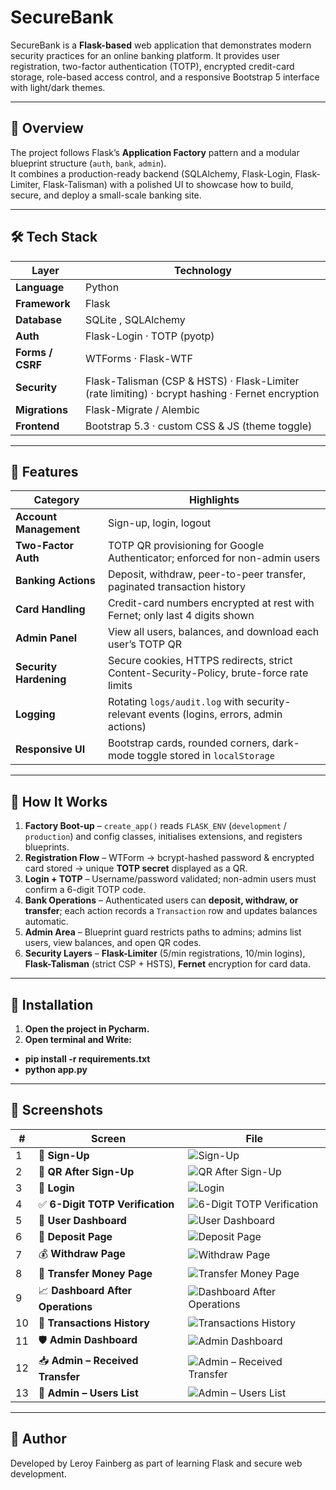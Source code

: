 # SecureBank

SecureBank is a **Flask-based** web application that demonstrates modern security practices for an online banking platform. It provides user registration, two-factor authentication (TOTP), encrypted credit-card storage, role-based access control, and a responsive Bootstrap 5 interface with light/dark themes.

---

## 🚀 Overview

The project follows Flask’s **Application Factory** pattern and a modular blueprint structure (`auth`, `bank`, `admin`).  
It combines a production-ready backend (SQLAlchemy, Flask-Login, Flask-Limiter, Flask-Talisman) with a polished UI to showcase how to build, secure, and deploy a small-scale banking site.

---

## 🛠 Tech Stack

| Layer            | Technology                                                                                       |
|------------------|--------------------------------------------------------------------------------------------------|
| **Language**     | Python                                                                                           |
| **Framework**    | Flask                                                                                            |
| **Database**     | SQLite , SQLAlchemy                                                                              |
| **Auth**         | Flask-Login · TOTP (pyotp)                                                                       |
| **Forms / CSRF** | WTForms · Flask-WTF                                                                              |
| **Security**     | Flask-Talisman (CSP & HSTS) · Flask-Limiter (rate limiting) · bcrypt hashing · Fernet encryption |
| **Migrations**   | Flask-Migrate / Alembic                                                                          | |
| **Frontend**     | Bootstrap 5.3 · custom CSS & JS (theme toggle)                                                   |

---

## 🎯 Features

| Category             | Highlights                                                                                                    |
|----------------------|---------------------------------------------------------------------------------------------------------------|
| **Account Management** | Sign-up, login, logout                                                    |
| **Two-Factor Auth**  | TOTP QR provisioning for Google Authenticator; enforced for non-admin users                                   |
| **Banking Actions**  | Deposit, withdraw, peer-to-peer transfer, paginated transaction history                                       |
| **Card Handling**    | Credit-card numbers encrypted at rest with Fernet; only last 4 digits shown                                   |
| **Admin Panel**      | View all users, balances, and download each user’s TOTP QR                                                    |
| **Security Hardening** | Secure cookies, HTTPS redirects, strict Content-Security-Policy, brute-force rate limits                    |
| **Logging**          | Rotating `logs/audit.log` with security-relevant events (logins, errors, admin actions)                       |
| **Responsive UI**    | Bootstrap cards, rounded corners, dark-mode toggle stored in `localStorage`                                   |

---

## 🧪 How It Works

1. **Factory Boot-up** – `create_app()` reads `FLASK_ENV` (`development` / `production`) and config classes, initialises extensions, and registers blueprints.  
2. **Registration Flow** – WTForm → bcrypt-hashed password & encrypted card stored → unique **TOTP secret** displayed as a QR.  
3. **Login + TOTP** – Username/password validated; non-admin users must confirm a 6-digit TOTP code.  
4. **Bank Operations** – Authenticated users can **deposit, withdraw, or transfer**; each action records a `Transaction` row and updates balances automatic.  
5. **Admin Area** – Blueprint guard restricts paths to admins; admins list users, view balances, and open QR codes.
6. **Security Layers** – **Flask-Limiter** (5/min registrations, 10/min logins), **Flask-Talisman** (strict CSP + HSTS), **Fernet** encryption for card data.

---

## 📲 Installation

1. **Open the project in Pycharm.**
2. **Open terminal and Write:**
- **pip install -r requirements.txt**
- **python app.py**

---

## 📸 Screenshots

| # | Screen | File                                                                       |
|---|--------|----------------------------------------------------------------------------|
| 1 | 📝 **Sign-Up** | ![Sign-Up](SecureBankImages/SignUp.png)                                    |
| 2 | 📱 **QR After Sign-Up** | ![QR After Sign-Up](SecureBankImages/QRAfterSignUp.png)                    |
| 3 | 🔐 **Login** | ![Login](SecureBankImages/Login.png)                                       |
| 4 | ✅ **6-Digit TOTP Verification** | ![6-Digit TOTP Verification](SecureBankImages/TOTPVerification.png)        |
| 5 | 🏦 **User Dashboard** | ![User Dashboard](SecureBankImages/UserDashboard.png)                      |
| 6 | 💸 **Deposit Page** | ![Deposit Page](SecureBankImages/DepositPage.png)                          |
| 7 | 💰 **Withdraw Page** | ![Withdraw Page](SecureBankImages/WithdrawPage.png)                        |
| 8 | 🔄 **Transfer Money Page** | ![Transfer Money Page](SecureBankImages/TransferMoneyPage.png)             |
| 9 | 📈 **Dashboard After Operations** | ![Dashboard After Operations](SecureBankImages/DashboardAfterOperations.png) |
|10 | 📜 **Transactions History** | ![Transactions History](SecureBankImages/TransactionsHistory.png)          |
|11 | 🛡 **Admin Dashboard** | ![Admin Dashboard](SecureBankImages/AdminDashboard.png)                    |
|12 | 📥 **Admin – Received Transfer** | ![Admin – Received Transfer](SecureBankImages/AdminReceivedTransfer.png)   |
|13 | 👥 **Admin – Users List** | ![Admin – Users List](SecureBankImages/AdminUsersList.png)                 |

---

## 🙌 Author

Developed by Leroy Fainberg as part of learning Flask and secure web development.